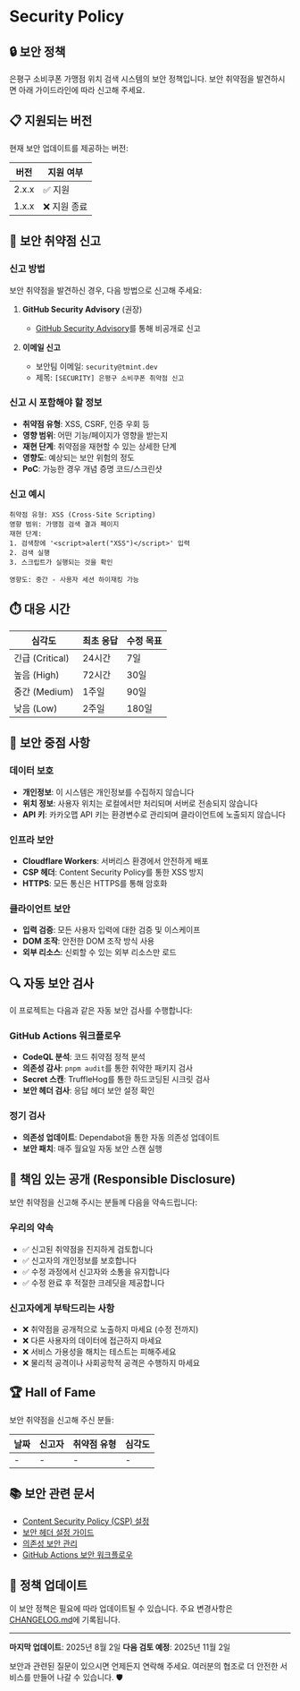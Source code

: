 # Security Policy

## 🔒 보안 정책

은평구 소비쿠폰 가맹점 위치 검색 시스템의 보안 정책입니다. 보안 취약점을 발견하시면 아래 가이드라인에 따라 신고해 주세요.

## 📋 지원되는 버전

현재 보안 업데이트를 제공하는 버전:

| 버전  | 지원 여부    |
| ----- | ------------ |
| 2.x.x | ✅ 지원      |
| 1.x.x | ❌ 지원 종료 |

## 🚨 보안 취약점 신고

### 신고 방법

보안 취약점을 발견하신 경우, 다음 방법으로 신고해 주세요:

1. **GitHub Security Advisory** (권장)
    - [GitHub Security Advisory](https://github.com/username/sobicoupon/security/advisories/new)를 통해 비공개로 신고

2. **이메일 신고**
    - 보안팀 이메일: `security@tmint.dev`
    - 제목: `[SECURITY] 은평구 소비쿠폰 취약점 신고`

### 신고 시 포함해야 할 정보

- **취약점 유형**: XSS, CSRF, 인증 우회 등
- **영향 범위**: 어떤 기능/페이지가 영향을 받는지
- **재현 단계**: 취약점을 재현할 수 있는 상세한 단계
- **영향도**: 예상되는 보안 위험의 정도
- **PoC**: 가능한 경우 개념 증명 코드/스크린샷

### 신고 예시

```
취약점 유형: XSS (Cross-Site Scripting)
영향 범위: 가맹점 검색 결과 페이지
재현 단계:
1. 검색창에 '<script>alert("XSS")</script>' 입력
2. 검색 실행
3. 스크립트가 실행되는 것을 확인

영향도: 중간 - 사용자 세션 하이재킹 가능
```

## ⏱️ 대응 시간

| 심각도          | 최초 응답 | 수정 목표 |
| --------------- | --------- | --------- |
| 긴급 (Critical) | 24시간    | 7일       |
| 높음 (High)     | 72시간    | 30일      |
| 중간 (Medium)   | 1주일     | 90일      |
| 낮음 (Low)      | 2주일     | 180일     |

## 🎯 보안 중점 사항

### 데이터 보호

- **개인정보**: 이 시스템은 개인정보를 수집하지 않습니다
- **위치 정보**: 사용자 위치는 로컬에서만 처리되며 서버로 전송되지 않습니다
- **API 키**: 카카오맵 API 키는 환경변수로 관리되며 클라이언트에 노출되지 않습니다

### 인프라 보안

- **Cloudflare Workers**: 서버리스 환경에서 안전하게 배포
- **CSP 헤더**: Content Security Policy를 통한 XSS 방지
- **HTTPS**: 모든 통신은 HTTPS를 통해 암호화

### 클라이언트 보안

- **입력 검증**: 모든 사용자 입력에 대한 검증 및 이스케이프
- **DOM 조작**: 안전한 DOM 조작 방식 사용
- **외부 리소스**: 신뢰할 수 있는 외부 리소스만 로드

## 🔍 자동 보안 검사

이 프로젝트는 다음과 같은 자동 보안 검사를 수행합니다:

### GitHub Actions 워크플로우

- **CodeQL 분석**: 코드 취약점 정적 분석
- **의존성 감사**: `pnpm audit`를 통한 취약한 패키지 검사
- **Secret 스캔**: TruffleHog를 통한 하드코딩된 시크릿 검사
- **보안 헤더 검사**: 응답 헤더 보안 설정 확인

### 정기 검사

- **의존성 업데이트**: Dependabot을 통한 자동 의존성 업데이트
- **보안 패치**: 매주 월요일 자동 보안 스캔 실행

## 🚫 책임 있는 공개 (Responsible Disclosure)

보안 취약점을 신고해 주시는 분들께 다음을 약속드립니다:

### 우리의 약속

- ✅ 신고된 취약점을 진지하게 검토합니다
- ✅ 신고자의 개인정보를 보호합니다
- ✅ 수정 과정에서 신고자와 소통을 유지합니다
- ✅ 수정 완료 후 적절한 크레딧을 제공합니다

### 신고자에게 부탁드리는 사항

- ❌ 취약점을 공개적으로 노출하지 마세요 (수정 전까지)
- ❌ 다른 사용자의 데이터에 접근하지 마세요
- ❌ 서비스 가용성을 해치는 테스트는 피해주세요
- ❌ 물리적 공격이나 사회공학적 공격은 수행하지 마세요

## 🏆 Hall of Fame

보안 취약점을 신고해 주신 분들:

| 날짜 | 신고자 | 취약점 유형 | 심각도 |
| ---- | ------ | ----------- | ------ |
| -    | -      | -           | -      |

## 📚 보안 관련 문서

- [Content Security Policy (CSP) 설정](docs/security-csp.md)
- [보안 헤더 설정 가이드](docs/security-headers.md)
- [의존성 보안 관리](docs/security-dependencies.md)
- [GitHub Actions 보안 워크플로우](.github/workflows/security.yml)

## 🔄 정책 업데이트

이 보안 정책은 필요에 따라 업데이트될 수 있습니다. 주요 변경사항은 [CHANGELOG.md](CHANGELOG.md)에 기록됩니다.

---

**마지막 업데이트**: 2025년 8월 2일
**다음 검토 예정**: 2025년 11월 2일

보안과 관련된 질문이 있으시면 언제든지 연락해 주세요. 여러분의 협조로 더 안전한 서비스를 만들어 나갈 수 있습니다. 🛡️
